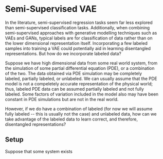 # Semi-Supervised VAE

In the literature, semi-supervised regression tasks seem far less explored than semi-supervised classification tasks. Additionally, when combining semi-supervised approaches with generative modelling techniques such as VAEs and GANs, typical labels are for classification of data rather than on the lower dimensional representation itself. Incorporating a few labeled samples into training a VAE could potentially aid in learning disentangled representations. But how do we incorporate labeled data?

Suppose we have high dimensional data from some real world system, from the simulation of some partial differential equation (PDE), or a combination of the two. The data obtained via PDE simulation may be completely labeled, partially labeled, or unlabeled. We can usually assume that the PDE model is not a compeletely accurate representation of the physical world; thus, labeled PDE data can be assumed partially labeled and not fully labeled. Some factors of variation included in the model also may have been constant in PDE simulations but are not in the real world.

However, if we do have a combination of labeled (for now we will assume fully labeled -- this is usually not the case) and unlabeled data, how can we take advantage of the labeled data to learn correct, and therefore, disentangled representations? 

## Setup

Suppose that some system exists 
